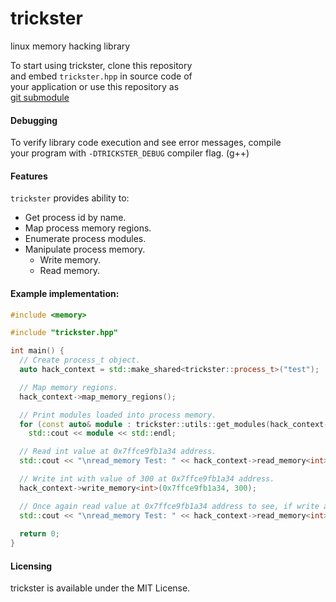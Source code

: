 # trickster
linux memory hacking library

To start using trickster, clone this repository  
and embed `trickster.hpp` in source code of  
your application or use this repository as  
[git submodule](https://git-scm.com/book/en/v2/Git-Tools-Submodules)

#### Debugging
To verify library code execution and see error messages, compile  
your program with `-DTRICKSTER_DEBUG` compiler flag. (g++)

#### Features

`trickster` provides ability to:
- Get process id by name.
- Map process memory regions.
- Enumerate process modules.
- Manipulate process memory.
    - Write memory.
    - Read memory.

#### Example implementation:
```cpp
#include <memory>

#include "trickster.hpp"

int main() {
  // Create process_t object.
  auto hack_context = std::make_shared<trickster::process_t>("test");

  // Map memory regions.
  hack_context->map_memory_regions();

  // Print modules loaded into process memory.
  for (const auto& module : trickster::utils::get_modules(hack_context->get_memory_regions()))
    std::cout << module << std::endl;

  // Read int value at 0x7ffce9fb1a34 address.
  std::cout << "\nread_memory Test: " << hack_context->read_memory<int>(0x7ffce9fb1a34).value_or(-1) << std::endl;

  // Write int with value of 300 at 0x7ffce9fb1a34 address.
  hack_context->write_memory<int>(0x7ffce9fb1a34, 300);

  // Once again read value at 0x7ffce9fb1a34 address to see, if write above succeed.
  std::cout << "\nread_memory Test: " << hack_context->read_memory<int>(0x7ffce9fb1a34).value_or(-1) << std::endl;
  
  return 0;
}

```
#### Licensing
trickster is available under the MIT License.
